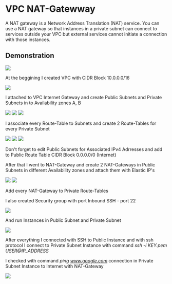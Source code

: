 # VPC NAT-Gatewway
A NAT gateway is a Network Address Translation (NAT) service. You can use a NAT gateway so that instances in a private subnet can connect to services outside your VPC but external services cannot initiate a connection with those instances.

## Demonstration

<img src="https://github.com/MatveyGuralskiy/AWS/blob/main/VPC_NAT-Gateway/Screens/Demonstration.png?raw=true">

At the beggining I created VPC with CIDR Block 10.0.0.0/16

<img src="https://github.com/MatveyGuralskiy/AWS/blob/main/VPC_NAT-Gateway/Screens/VPC-1.png?raw=true">

I attached to VPC Internet Gateway and create Public Subnets and Private Subnets in to Availability zones A, B

<img src="https://github.com/MatveyGuralskiy/AWS/blob/main/VPC_NAT-Gateway/Screens/Internet-Gateway.png?raw=true">

<img src="https://github.com/MatveyGuralskiy/AWS/blob/main/VPC_NAT-Gateway/Screens/Subnets-1.png?raw=true">

<img src="https://github.com/MatveyGuralskiy/AWS/blob/main/VPC_NAT-Gateway/Screens/Subnet-2.png?raw=true">

I associate every Route-Table to Subnets and create 2 Route-Tables for every Private Subnet

<img src="https://github.com/MatveyGuralskiy/AWS/blob/main/VPC_NAT-Gateway/Screens/Route-Table-1.png?raw=true">

<img src="https://github.com/MatveyGuralskiy/AWS/blob/main/VPC_NAT-Gateway/Screens/Route-Table-2.png?raw=true">

<img src="https://github.com/MatveyGuralskiy/AWS/blob/main/VPC_NAT-Gateway/Screens/Route-Table-3.png?raw=true">

Don't forget to edit Public Subnets for Associated IPv4 Adrresses and add to Public Route Table CIDR Block 0.0.0.0/0 (Internet) 

After that I went to NAT-Gateway and create 2 NAT-Gateways in Public Subnets in different Availability zones and attach them with Elastic IP's

<img src="https://github.com/MatveyGuralskiy/AWS/blob/main/VPC_NAT-Gateway/Screens/NAT-Gateway-1.png?raw=true">

<img src="https://github.com/MatveyGuralskiy/AWS/blob/main/VPC_NAT-Gateway/Screens/NAT-Gateway-2.png?raw=true">

Add every NAT-Gateway to Private Route-Tables

I also created Security group with port Inbound SSH - port 22

<img src="https://github.com/MatveyGuralskiy/AWS/blob/main/VPC_NAT-Gateway/Screens/Security-group.png?raw=true">

And run Instances in Public Subnet and Private Subnet

<img src="https://github.com/MatveyGuralskiy/AWS/blob/main/VPC_NAT-Gateway/Screens/Instances.png?raw=true">

After everything I connected with SSH to Public Instance and with ssh protocol I connect to Private Subnet Instance with command *ssh -i KEY.pem USER@IP_ADDRESS* 

I checked with command *ping www.google.com* connection in Private Subnet Instance to Internet with NAT-Gateway 

<img src="https://github.com/MatveyGuralskiy/AWS/blob/main/VPC_NAT-Gateway/Screens/SSH-Connection.png?raw=true">
